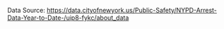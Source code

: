 Data Source: https://data.cityofnewyork.us/Public-Safety/NYPD-Arrest-Data-Year-to-Date-/uip8-fykc/about_data
